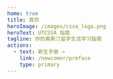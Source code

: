```yaml
---
home: true
title: 首页
heroImage: /images/cssa_logo.png
heroText: UTCSSA 指南
tagline: 你的奥斯汀留学生活学习指南
actions:
  - text: 新生手册 →
    link: /newcomer/preface
    type: primary
---
```


